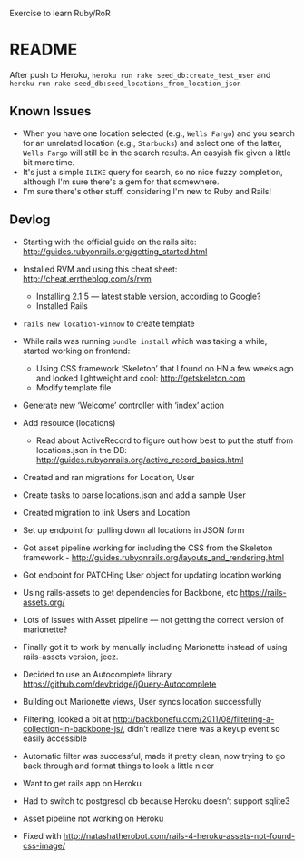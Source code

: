 Exercise to learn Ruby/RoR

# README

After push to Heroku, `heroku run rake seed_db:create_test_user` and `heroku run rake seed_db:seed_locations_from_location_json`

## Known Issues
  * When you have one location selected (e.g., `Wells Fargo`) and you search for an unrelated location (e.g., `Starbucks`) and select one of the latter, `Wells Fargo` will still be in the search results. An easyish fix given a little bit more time.
  * It's just a simple `ILIKE` query for search, so no nice fuzzy completion, although I'm sure there's a gem for that somewhere.
  * I'm sure there's other stuff, considering I'm new to Ruby and Rails!

## Devlog

  * Starting with the official guide on the rails site: http://guides.rubyonrails.org/getting_started.html
  * Installed RVM and using this cheat sheet: http://cheat.errtheblog.com/s/rvm

    * Installing 2.1.5 — latest stable version, according to Google?
    * Installed Rails

  * `rails new location-winnow` to create template
  * While rails was running `bundle install` which was taking a while, started working on frontend:

    * Using CSS framework ‘Skeleton’ that I found on HN a few weeks ago and looked lightweight and cool: http://getskeleton.com
    * Modify template file

  * Generate new ‘Welcome’ controller with ‘index’ action
  * Add resource (locations)

    * Read about ActiveRecord to figure out how best to put the stuff from locations.json in the DB: http://guides.rubyonrails.org/active_record_basics.html

  * Created and ran migrations for Location, User
  * Create tasks to parse locations.json and add a sample User
  * Created migration to link Users and Location
  * Set up endpoint for pulling down all locations in JSON form
  * Got asset pipeline working for including the CSS from the Skeleton framework - http://guides.rubyonrails.org/layouts_and_rendering.html
  * Got endpoint for PATCHing User object for updating location working
  * Using rails-assets to get dependencies for Backbone, etc https://rails-assets.org/
  * Lots of issues with Asset pipeline — not getting the correct version of marionette?
  * Finally got it to work by manually including Marionette instead of using rails-assets version, jeez.
  * Decided to use an Autocomplete library https://github.com/devbridge/jQuery-Autocomplete
  * Building out Marionette views, User syncs location successfully
  * Filtering, looked a bit at http://backbonefu.com/2011/08/filtering-a-collection-in-backbone-js/, didn’t realize there was a keyup event so easily accessible
  * Automatic filter was successful, made it pretty clean, now trying to go back through and format things to look a little nicer
  * Want to get rails app on Heroku
  * Had to switch to postgresql db because Heroku doesn’t support sqlite3
  * Asset pipeline not working on Heroku
  * Fixed with http://natashatherobot.com/rails-4-heroku-assets-not-found-css-image/

